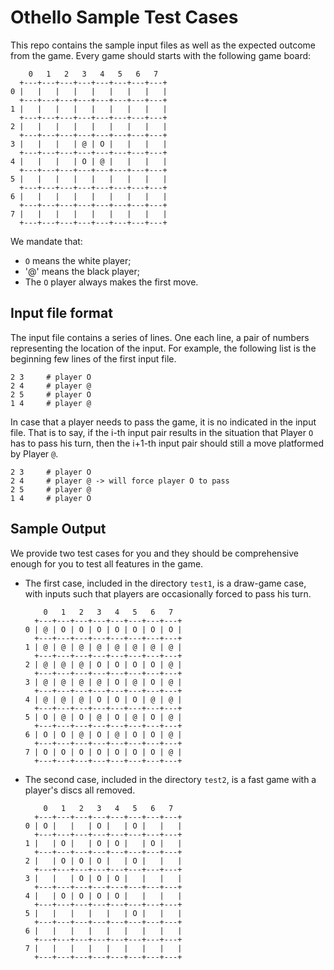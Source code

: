 # Othello Sample Test Cases

This repo contains the sample input files as well as the expected outcome from the game. Every game should starts with the following game board:

```
    0   1   2   3   4   5   6   7
  +---+---+---+---+---+---+---+---+
0 |   |   |   |   |   |   |   |   |
  +---+---+---+---+---+---+---+---+
1 |   |   |   |   |   |   |   |   |
  +---+---+---+---+---+---+---+---+
2 |   |   |   |   |   |   |   |   |
  +---+---+---+---+---+---+---+---+
3 |   |   |   | @ | O |   |   |   |
  +---+---+---+---+---+---+---+---+
4 |   |   |   | O | @ |   |   |   |
  +---+---+---+---+---+---+---+---+
5 |   |   |   |   |   |   |   |   |
  +---+---+---+---+---+---+---+---+
6 |   |   |   |   |   |   |   |   |
  +---+---+---+---+---+---+---+---+
7 |   |   |   |   |   |   |   |   |
  +---+---+---+---+---+---+---+---+
```

We mandate that:

  - `O` means the white player;
  - '@' means the black player;
  - The `O` player always makes the first move.

## Input file format

The input file contains a series of lines. One each line, a pair of numbers representing the location of the input. 
For example, the following list is the beginning few lines of the first input file.
```
2 3     # player O
2 4     # player @
2 5     # player O
1 4     # player @
```

In case that a player needs to pass the game, it is no indicated in the input file. That is to say, if the i-th input pair results in the situation that Player `O` has to pass his turn, then the i+1-th input pair should still a move platformed by Player `@`.
```
2 3     # player O
2 4     # player @ -> will force player O to pass
2 5     # player @
1 4     # player O
```

## Sample Output

We provide two test cases for you and they should be comprehensive enough for you to test all features in the game.

- The first case, included in the directory `test1`, is a draw-game case, with inputs such that players are occasionally forced to pass his turn.
    
    ```
        0   1   2   3   4   5   6   7
      +---+---+---+---+---+---+---+---+
    0 | @ | O | O | O | O | O | O | O |
      +---+---+---+---+---+---+---+---+
    1 | @ | @ | @ | @ | @ | @ | @ | @ |
      +---+---+---+---+---+---+---+---+
    2 | @ | @ | @ | O | O | O | O | @ |
      +---+---+---+---+---+---+---+---+
    3 | @ | @ | @ | @ | O | @ | O | @ |
      +---+---+---+---+---+---+---+---+
    4 | @ | @ | @ | O | O | O | @ | @ |
      +---+---+---+---+---+---+---+---+
    5 | O | @ | O | @ | O | @ | O | @ |
      +---+---+---+---+---+---+---+---+
    6 | O | O | @ | O | @ | O | O | @ |
      +---+---+---+---+---+---+---+---+
    7 | O | O | O | O | O | O | O | @ |
      +---+---+---+---+---+---+---+---+
    ```


- The second case, included in the directory `test2`, is a fast game with a player's discs all removed.
    
    ```
        0   1   2   3   4   5   6   7
      +---+---+---+---+---+---+---+---+
    0 | O |   |   | O |   | O |   |   |
      +---+---+---+---+---+---+---+---+
    1 |   | O |   | O | O |   | O |   |
      +---+---+---+---+---+---+---+---+
    2 |   | O | O | O |   | O |   |   |
      +---+---+---+---+---+---+---+---+
    3 |   |   | O | O | O |   |   |   |
      +---+---+---+---+---+---+---+---+
    4 |   | O | O | O | O |   |   |   |
      +---+---+---+---+---+---+---+---+
    5 |   |   |   |   |   | O |   |   |
      +---+---+---+---+---+---+---+---+
    6 |   |   |   |   |   |   |   |   |
      +---+---+---+---+---+---+---+---+
    7 |   |   |   |   |   |   |   |   |
      +---+---+---+---+---+---+---+---+
    ```



